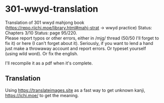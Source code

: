 # 301-wwyd-translation
Translation of 301 wwyd mahjong book (https://repo.riichi.moe/library.html#mahj-strat -> wwyd practice)
Status: Chapters 3/10 
Status: page 95/220.  
Please report typos or other errors, either in /mjg/ thread (50/50 I'll forget to fix it) or here (I can't forget about it). Seriously, if you want to lend a hand just make a throwaway account and report errors. Or typeset yourself (using wild word). Or fix the english.

I'll recompile it as a pdf when it's complete.


## Translation
Using https://translateimages.site as a fast way to get unknown kanji, https://ichi.moe/ to get the meaning.
